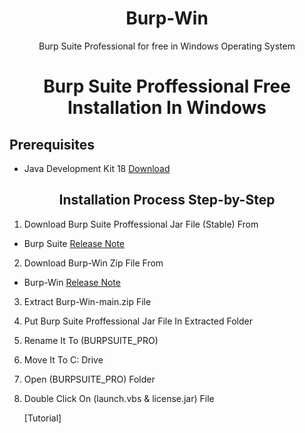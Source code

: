<h1 align="center">Burp-Win </h1>
<p align="center">Burp Suite Professional for free in Windows Operating System</p>

<h1 align="center">Burp Suite Proffessional Free Installation In Windows  </h1>

 ## Prerequisites 
 - Java Development Kit 18 [Download](https://download.oracle.com/java/18/latest/jdk-18_windows-x64_bin.exe)
 
 <h2 align="center"> Installation Process Step-by-Step </h2>
 
 1. Download Burp Suite Proffessional Jar File (Stable) From 
 -  Burp Suite [Release Note](https://portswigger.net/burp/releases#professional) 
 2. Download Burp-Win Zip File From
 -  Burp-Win [Release Note](https://github.com/Kum4r-Princ3/Burp-Win/archive/refs/heads/main.zip) 
 3. Extract Burp-Win-main.zip File
 
 4. Put Burp Suite Proffessional Jar File In Extracted Folder
 
 5. Rename It To (BURPSUITE_PRO)
 
 6. Move It To C: Drive
 
 7. Open (BURPSUITE_PRO) Folder
 
 8. Double Click On (launch.vbs & license.jar) File
 
    [Tutorial]

